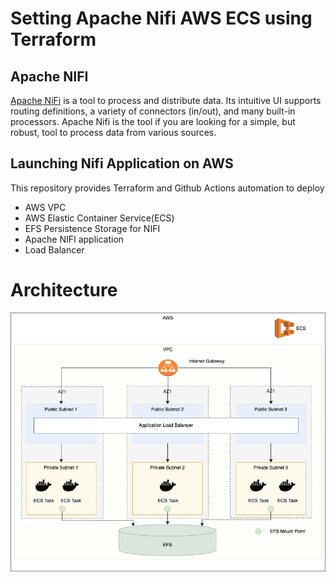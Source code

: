 # Setting Apache Nifi AWS ECS using Terraform

## Apache NIFI
[Apache NiFi](https://nifi.apache.org/) is a tool to process and distribute data. Its intuitive UI supports routing definitions, a variety of connectors (in/out), and many built-in processors.  Apache Nifi is the tool if you are looking for a simple, but robust, tool to process data from various sources.


## Launching Nifi Application on AWS
This repository provides Terraform and Github Actions automation to deploy 
- AWS VPC
- AWS Elastic Container Service(ECS) 
- EFS Persistence Storage for NIFI
- Apache NIFI application
- Load Balancer

# Architecture
![Architecture](architecture.png)

